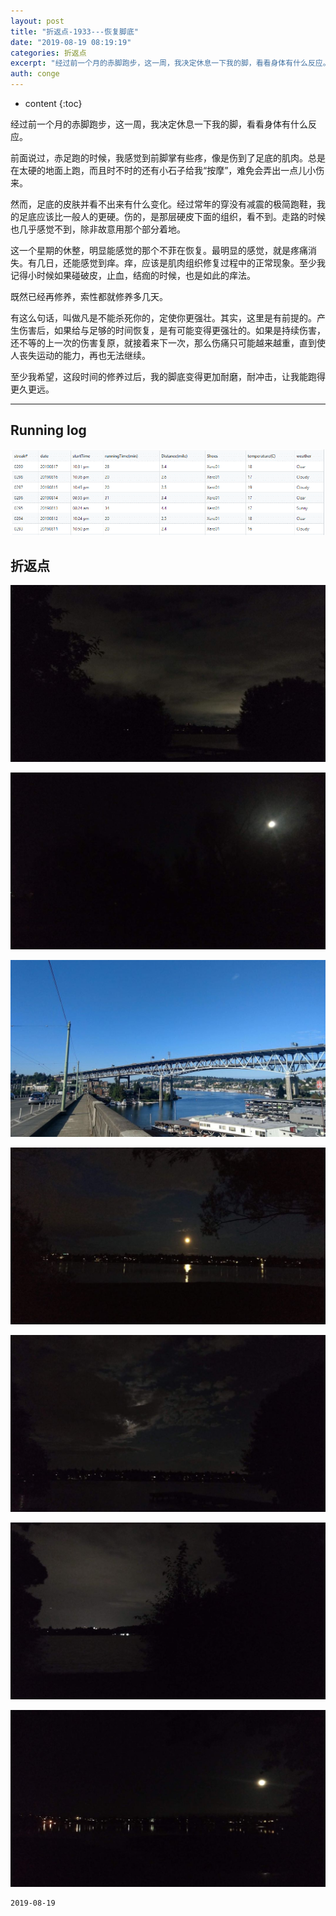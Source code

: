 ```yaml
---
layout: post
title: "折返点-1933---恢复脚底"
date: "2019-08-19 08:19:19"
categories: 折返点
excerpt: "经过前一个月的赤脚跑步，这一周，我决定休息一下我的脚，看看身体有什么反应。前面说过，赤足跑的时候，我感觉到前脚掌有些疼，像是伤到了足底的肌肉。总是在太硬的地面上跑，而且时不时的还有小石子给我“按摩”，难免会弄出一点儿小伤来..."
auth: conge
---
```

* content
{:toc}

经过前一个月的赤脚跑步，这一周，我决定休息一下我的脚，看看身体有什么反应。

前面说过，赤足跑的时候，我感觉到前脚掌有些疼，像是伤到了足底的肌肉。总是在太硬的地面上跑，而且时不时的还有小石子给我“按摩”，难免会弄出一点儿小伤来。

然而，足底的皮肤并看不出来有什么变化。经过常年的穿没有减震的极简跑鞋，我的足底应该比一般人的更硬。伤的，是那层硬皮下面的组织，看不到。走路的时候也几乎感觉不到，除非故意用那个部分着地。

这一个星期的休整，明显能感觉的那个不菲在恢复。最明显的感觉，就是疼痛消失。有几日，还能感觉到痒。痒，应该是肌肉组织修复过程中的正常现象。至少我记得小时候如果碰破皮，止血，结痂的时候，也是如此的痒法。

既然已经再修养，索性都就修养多几天。

有这么句话，叫做凡是不能杀死你的，定使你更强壮。其实，这里是有前提的。产生伤害后，如果给与足够的时间恢复，是有可能变得更强壮的。如果是持续伤害，还不等的上一次的伤害复原，就接着来下一次，那么伤痛只可能越来越重，直到使人丧失运动的能力，再也无法继续。

至少我希望，这段时间的修养过后，我的脚底变得更加耐磨，耐冲击，让我能跑得更久更远。

-----

## Running log

![Running log, week 33 2019 ](/assets/images/折返点/118382-39567953dc162246.png)

## 折返点

![20190811.jpg](/assets/images/折返点/118382-816d6cb65cc322a1.jpg)

![20190812.jpg](/assets/images/折返点/118382-a88fb1a9e20414f2.jpg)

![20190813.jpg](/assets/images/折返点/118382-156eb762ab95c601.jpg)

![20190814.jpg](/assets/images/折返点/118382-a74c9e0b210a3d90.jpg)

![20190815.jpg](/assets/images/折返点/118382-2ebf677dbddc79b0.jpg)

![20190816.jpg](/assets/images/折返点/118382-cb147616f60cee12.jpg)

![20190817.jpg](/assets/images/折返点/118382-cecd7aa41088062d.jpg)


```
2019-08-19
```

